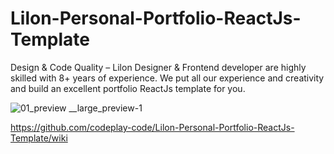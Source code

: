 # Lilon-Personal-Portfolio-ReactJs-Template
Design &amp; Code Quality – Lilon Designer &amp; Frontend developer are highly skilled with 8+ years of experience. We put all our experience and creativity and build an excellent portfolio ReactJs template for you.

![01_preview __large_preview-_1_](https://github.com/codeplay-code/Lilon-Personal-Portfolio-ReactJs-Template/assets/145067902/41dcc206-0acd-4078-8574-48859466a3cb)

https://github.com/codeplay-code/Lilon-Personal-Portfolio-ReactJs-Template/wiki
